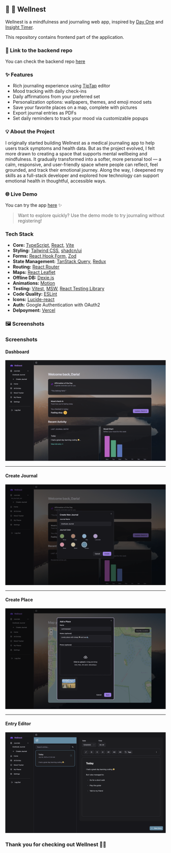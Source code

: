 ## 🌿 🧘 Wellnest

Wellnest is a mindfulness and journaling web app, inspired by [Day One](https://dayoneapp.com/) and [Insight Timer](https://insighttimer.com/).

This repository contains frontend part of the application.

### 🔗 Link to the backend repo
You can check the backend repo [here](https://github.com/DarjaElina/wellnest-backend)

### ✨ Features
- Rich journaling experience using [TipTap](https://tiptap.dev/) editor
- Mood tracking with daily check-ins
- Daily affirmations from your preferred set
- Personalization options: wallpapers, themes, and emoji mood sets
- Save your favorite places on a map, complete with pictures
- Export journal entries as PDFs
- Set daily reminders to track your mood via customizable popups

### 💡 About the Project

I originally started building Wellnest as a medical journaling app to help users track symptoms and health data. But as the project evolved, I felt more drawn to creating a space that supports mental wellbeing and mindfulness. It gradually transformed into a softer, more personal tool — a calm, responsive, and user-friendly space where people can reflect, feel grounded, and track their emotional journey. Along the way, I deepened my skills as a full-stack developer and explored how technology can support emotional health in thoughtful, accessible ways.

### 🌐 Live Demo

You can try the app [here](https://wellnest.delina.me/) ✨

> Want to explore quickly? Use the demo mode to try journaling without registering!

### Tech Stack
- **Core:** [TypeScript](https://www.typescriptlang.org/), [React](https://react.dev/), [Vite](https://vite.dev/)
- **Styling:** [Tailwind CSS](https://tailwindcss.com/), [shadcn/ui](https://ui.shadcn.com/)
- **Forms:** [React Hook Form](https://react-hook-form.com/), [Zod](https://zod.dev/)
- **State Management:** [TanStack Query](https://tanstack.com/query/), [Redux](https://redux.js.org/)
- **Routing:** [React Router](https://reactrouter.com/)
- **Maps:** [React Leaflet](https://react-leaflet.js.org/)
- **Offline DB:** [Dexie.js](https://dexie.org/)
- **Animations:** [Motion](https://motion.dev/)
- **Testing:** [Vitest](https://vitest.dev/), [MSW](https://mswjs.io/), [React Testing Library](https://testing-library.com/)
- **Code Quality:** [ESLint](https://eslint.org/)
- **Icons:** [Lucide-react](https://lucide.dev/guide/packages/lucide-react)
- **Auth:** Google Authentication with OAuth2
- **Delpoyment:** [Vercel](https://vercel.com/)

### 🖼️ Screenshots

### Screenshots

#### Dashboard
<img src="screenshots/dashboard.png" alt="Dashboard" width="600"/>

---

#### Create Journal
<img src="screenshots/create-journal.png" alt="Create Journal" width="600"/>

---

#### Create Place
<img src="screenshots/new-place-form.png" alt="Create Place" width="600"/>

---

#### Entry Editor
<img src="screenshots/entry.png" alt="Entry Editor" width="600"/>

### Thank you for checking out Wellnest 🌸💙



